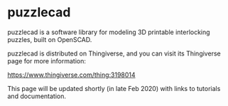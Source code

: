 # puzzlecad

puzzlecad is a software library for modeling 3D printable interlocking puzzles, built on OpenSCAD.

puzzlecad is distributed on Thingiverse, and you can visit its Thingiverse page for more information:

https://www.thingiverse.com/thing:3198014

This page will be updated shortly (in late Feb 2020) with links to tutorials and documentation.
